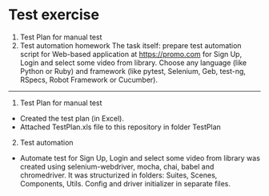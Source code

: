 # Test exercise
1) Test Plan for manual test
2) Test automation homework
The task itself: prepare test automation script for Web-based application at https://promo.com for Sign Up, Login and select some video from library.
Choose any language (like Python or Ruby) and framework (like pytest, Selenium, Geb, test-ng, RSpecs, Robot Framework or Cucumber). 

--------------------------------------------------------------------------------------------------------------------------------------------------------

1) Test Plan for manual test
- Created the test plan (in Excel).
- Attached TestPlan.xls file to this repository in folder TestPlan

2) Test automation
- Automate test for Sign Up, Login and select some video from library was created using selenium-webdriver, mocha, chai, babel and chromedriver. It was structurized in folders: Suites, Scenes, Components, Utils. Config and driver initializer in separate files.
